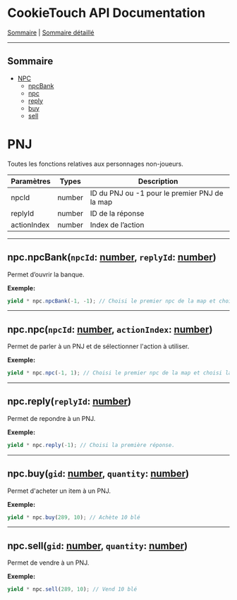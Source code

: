 # CookieTouch API Documentation

[Sommaire](README.md) | [Sommaire détaillé](singlepage.md)

<hr>

## Sommaire

- [NPC](npc)
  - [npcBank](#npc-npc-bank)
  - [npc](#npc-npc)
  - [reply](#npc-reply)
  - [buy](#npc-buy)
  - [sell](#npc-sell)

# PNJ

Toutes les fonctions relatives aux personnages non-joueurs.

<table>
<thead>
<tr>
<th>Paramètres</th>
<th>Types</th>
<th>Description</th>
</tr>
</thead>
<tbody>
<tr>
<td>npcId</td>
<td>number</td>
<td>ID du PNJ ou -1 pour le premier PNJ de la map</td>
</tr>
<tr>
<td>replyId</td>
<td>number</td>
<td>ID de la réponse</td>
</tr>
<tr>
<td>actionIndex</td>
<td>number</td>
<td>Index de l’action</td>
</tr>
</tbody>
</table>

<hr>

<h2 id="npc-npc-bank">
  npc.npcBank(<code>npcId</code>: <a href="https://developer.mozilla.org/fr-Fr/docs/Web/JavaScript/Data_structures#Number_type">number</a>, <code>replyId</code>: <a href="https://developer.mozilla.org/fr-Fr/docs/Web/JavaScript/Data_structures#Number_type">number</a>)
</h2>

Permet d’ouvrir la banque.

**Exemple:**

```js
yield * npc.npcBank(-1, -1); // Choisi le premier npc de la map et choisi la première réponse.
```

<hr>

<h2 id="npc-npc">
  npc.npc(<code>npcId</code>: <a href="https://developer.mozilla.org/fr-Fr/docs/Web/JavaScript/Data_structures#Number_type">number</a>, <code>actionIndex</code>: <a href="https://developer.mozilla.org/fr-Fr/docs/Web/JavaScript/Data_structures#Number_type">number</a>)
</h2>

Permet de parler à un PNJ et de sélectionner l'action à utiliser.

**Exemple:**

```js
yield * npc.npc(-1, 1); // Choisi le premier npc de la map et choisi la première action
```

<hr>

<h2 id="npc-reply">
  npc.reply(<code>replyId</code>: <a href="https://developer.mozilla.org/fr-Fr/docs/Web/JavaScript/Data_structures#Number_type">number</a>)
</h2>

Permet de repondre à un PNJ.

**Exemple:**

```js
yield * npc.reply(-1); // Choisi la première réponse.
```

<hr>

<h2 id="npc-buy">
  npc.buy(<code>gid</code>: <a href="https://developer.mozilla.org/fr-Fr/docs/Web/JavaScript/Data_structures#Number_type">number</a>, <code>quantity</code>: <a href="https://developer.mozilla.org/fr-Fr/docs/Web/JavaScript/Data_structures#Number_type">number</a>)
</h2>

Permet d'acheter un item à un PNJ.

**Exemple:**

```js
yield * npc.buy(289, 10); // Achète 10 blé
```

<hr>

<h2 id="npc-sell">
  npc.sell(<code>gid</code>: <a href="https://developer.mozilla.org/fr-Fr/docs/Web/JavaScript/Data_structures#Number_type">number</a>, <code>quantity</code>: <a href="https://developer.mozilla.org/fr-Fr/docs/Web/JavaScript/Data_structures#Number_type">number</a>)
</h2>

Permet de vendre à un PNJ.

**Exemple:**

```js
yield * npc.sell(289, 10); // Vend 10 blé
```
